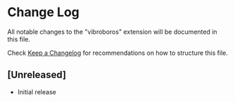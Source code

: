 # Change Log

All notable changes to the "vibroboros" extension will be documented in this file.

Check [Keep a Changelog](http://keepachangelog.com/) for recommendations on how to structure this file.

## [Unreleased]

- Initial release